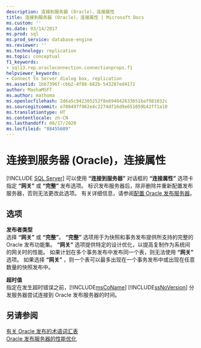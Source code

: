 ```yaml
---
description: 连接到服务器 (Oracle)，连接属性
title: 连接到服务器 (Oracle)，连接属性 | Microsoft Docs
ms.custom: ''
ms.date: 03/14/2017
ms.prod: sql
ms.prod_service: database-engine
ms.reviewer: ''
ms.technology: replication
ms.topic: conceptual
f1_keywords:
- sql13.rep.oracleconnection.connectionprops.f1
helpviewer_keywords:
- Connect to Server dialog box, replication
ms.assetid: 1bb7396f-cbb2-4f88-b82b-543287ed4172
author: MashaMSFT
ms.author: mathoma
ms.openlocfilehash: 2d6a5c942305252f8e694042633651baf981032c
ms.sourcegitcommit: e700497f962e4c2274df16d9e651059b42ff1a10
ms.translationtype: HT
ms.contentlocale: zh-CN
ms.lasthandoff: 08/17/2020
ms.locfileid: "88455609"
---
```

# <a name="connect-to-server-oracle-connection-properties"></a>连接到服务器 (Oracle)，连接属性
 [!INCLUDE [SQL Server](../../includes/applies-to-version/sqlserver.md)]
  可以使用 **“连接到服务器”** 对话框的 **“连接属性”** 选项卡指定 **“网关”** 或 **“完整”** 发布选项。 标识发布服务器后，除非删除并重新配置发布服务器，否则无法更改此选项。 有关详细信息，请参阅[配置 Oracle 发布服务器](../../relational-databases/replication/non-sql/configure-an-oracle-publisher.md)。  
  
## <a name="options"></a>选项  
 **发布者类型**  
 选择 **“网关”** 或 **“完整”**。 **“完整”** 选项用于为快照和事务发布提供所支持的完整的 Oracle 发布功能集。 **“网关”** 选项提供特定的设计优化，以提高复制作为系统间的网关时的性能。 如果计划在多个事务发布中发布同一个表，则无法使用 **“网关”** 选项。 如果选择 **“网关”** ，则一个表可以最多出现在一个事务发布中或出现在任意数量的快照发布中。  
  
 **超时值**  
 指定在发生超时错误之前，[!INCLUDE[msCoName](../../includes/msconame-md.md)] [!INCLUDE[ssNoVersion](../../includes/ssnoversion-md.md)] 分发服务器尝试连接到 Oracle 发布服务器的时间。  
  
## <a name="see-also"></a>另请参阅  
 [有关 Oracle 发布的术语词汇表](../../relational-databases/replication/non-sql/glossary-of-terms-for-oracle-publishing.md)   
 [Oracle 发布服务器的性能优化](../../relational-databases/replication/non-sql/performance-tuning-for-oracle-publishers.md)  
  
  
